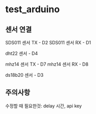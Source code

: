 # test_arduino

## 센서 연결

SDS011 센서 TX - D2 
SDS011 센서 RX - D1

dht22 센서 - D4

mhz14 센서 TX - D7
mhz14 센서 RX - D8

ds18b20 센서 - D3


## 주의사항

수정할 때 필요한것: delay 시간, api key



